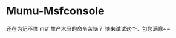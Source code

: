 # Mumu-Msfconsole
还在为记不住 msf 生产木马的命令苦恼？ 快来试试这个，包您满意~~

``` unzip Mumu-Msfconsole-main.zip && cd Mumu-Msfconsole-main/ && chmod +x ./auto-set.sh && . ./auto-set.sh && cd .. && rm -rf Mumu-Msfconsole-main Mumu-Msfconsole-main.zip && su
